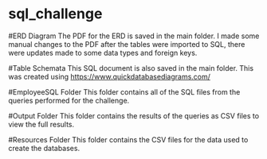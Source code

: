 # sql_challenge
#ERD Diagram
The PDF for the ERD is saved in the main folder. I made some manual changes to the PDF after the tables were imported to SQL, there were updates made to some data types and foreign keys.

#Table Schemata
This SQL document is also saved in the main folder. This was created using https://www.quickdatabasediagrams.com/

#EmployeeSQL Folder
This folder contains all of the SQL files from the queries performed for the challenge.

#Output Folder
This folder contains the results of the queries as CSV files to view the full results.

#Resources Folder
This folder contains the CSV files for the data used to create the databases.
